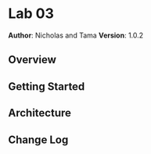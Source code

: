 # Lab 03

**Author**: Nicholas and Tama
**Version**: 1.0.2

## Overview
<!-- We wanted users to be able to short though the website and which blogs they were more interested in.
-->

## Getting Started
<!-- Understanding of code and how the dom links with the jquery. Understanding of the function click and drop downs and handlers. -->

## Architecture
<!-- Provide a detailed description of the application design. What technologies (languages, libraries, etc) you're using, and any other relevant design information. -->

## Change Log
<!-- Use this are to document the iterative changes made to your application as each feature is successfully implemented. Use time stamps. Here's an examples:
3-27-2018 5:37pm - Forget to start with the readme file first again and did this at the last min.
01-01-2001 4:59pm - Application now has a fully-functional express server, with GET and POST routes for the book resource.

## Credits and Collaborations
<!-- Give credit (and a link) to other people or resources that helped you build this application. -->
